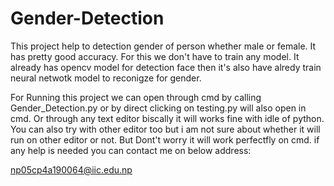 # Gender-Detection

This project help to detection gender of person whether male or female. It has pretty good accuracy. For this we don't have to train any model. It already has opencv model for detection face then it's also have alredy train neural netwotk model to reconigze for gender.

For Running this project we can open through cmd by calling Gender_Detection.py or by direct clicking on testing.py will also open in cmd. Or through any text editor biscally it will works fine with idle of python. You can also try with other editor too but i am not sure about whether it will run on other editor or not. But Dont't worry it will work perfectfly on cmd. if any help is needed you can contact me on below address:

np05cp4a190064@iic.edu.np
